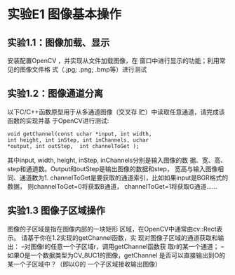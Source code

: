# 实验E1 图像基本操作
## 实验1.1：图像加载、显示
安装配置OpenCV ，并实现从文件加载图像，在
窗口中进行显示的功能；利用常见的图像文件格
式（.jpg; .png; .bmp等）进行测试
## 实验1.2：图像通道分离
以下C/C++函数原型用于从多通道图像（交叉存
贮）中读取任意通道，请完成该函数的实现并基
于OpenCV进行测试:
```
void getChannel(const uchar *input, int width, 
int height, int inStep, int inChannels, uchar 
*output, int outStep,  int channelToGet );
```
其中input, width, height, inStep, inChannels分别是输入图像的数
据、宽、高、step和通道数。Output和outStep是输出图像的数据和step，
宽高与输入图像相同、通道数为1.
channelToGet是要获取的通道索引，比如如果input是BGR格式的数据，
则channelToGet=0将获取B通道， channelToGet=1将获取G通道……
## 实验1.3 图像子区域操作
图像的子区域是指在图像内部的一块矩形
区域，在OpenCV中通常由cv::Rect表示。
请基于你在1.2实现的getChannel函数，实
现对图像子区域的通道获取和输出：
–对图像I的任意一个子区域r，调用getChannel函数获
取r的某一个通道；
–如果O是一个数据类型为CV_8UC1的图像，getChannel
是否可以直接输出到O的某一个子区域中？（即以O的
一个子区域接收输出图像）
